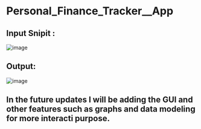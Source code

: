 # Personal_Finance_Tracker__App

## Input Snipit :
![image](https://github.com/user-attachments/assets/c3c72bdf-0ac9-48ef-bb41-96cb2cd0dbaf)

## Output:
![image](https://github.com/user-attachments/assets/0db3d5f8-fc1c-4efe-8c5c-6fe6a38cddd6)


## In the future updates I will be adding the GUI and other features such as graphs and data modeling for more interacti purpose.
